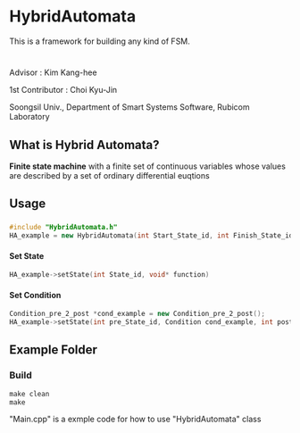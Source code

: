 # HybridAutomata
This is a framework for building any kind of FSM. 
# 

Advisor : Kim Kang-hee 

1st Contributor : Choi Kyu-Jin 

Soongsil Univ., Department of Smart Systems Software, Rubicom Laboratory
## What is Hybrid Automata?
  **Finite state machine** with a finite set of continuous variables whose values are described by a set of ordinary differential euqtions

##   Usage
### 
```c++
#include "HybridAutomata.h"
HA_example = new HybridAutomata(int Start_State_id, int Finish_State_id)
```
####   Set State
```c++
HA_example->setState(int State_id, void* function)
```
####   Set Condition
```c++
Condition_pre_2_post *cond_example = new Condition_pre_2_post();
HA_example->setState(int pre_State_id, Condition cond_example, int post_State_id);
```
## Example Folder
### Build
```c
make clean 
make
```

"Main.cpp" is a exmple code for how to use "HybridAutomata" class
